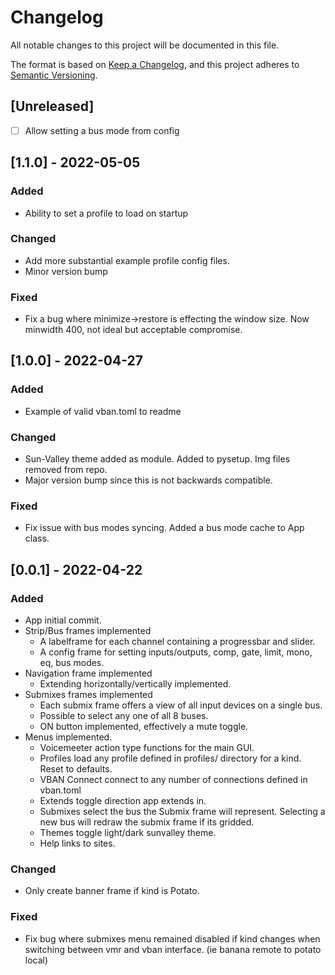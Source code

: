 # Changelog

All notable changes to this project will be documented in this file.

The format is based on [Keep a Changelog](https://keepachangelog.com/en/1.0.0/),
and this project adheres to [Semantic Versioning](https://semver.org/spec/v2.0.0.html).

## [Unreleased]

-   [ ] Allow setting a bus mode from config

## [1.1.0] - 2022-05-05

### Added

-   Ability to set a profile to load on startup

### Changed

-   Add more substantial example profile config files.
-   Minor version bump

### Fixed

-   Fix a bug where minimize->restore is effecting the window size. Now minwidth 400, not ideal
    but acceptable compromise.

## [1.0.0] - 2022-04-27

### Added

-   Example of valid vban.toml to readme

### Changed

-   Sun-Valley theme added as module. Added to pysetup. Img files removed from repo.
-   Major version bump since this is not backwards compatible.

### Fixed

-   Fix issue with bus modes syncing. Added a bus mode cache to App class.

## [0.0.1] - 2022-04-22

### Added

-   App initial commit.
-   Strip/Bus frames implemented
    -   A labelframe for each channel containing a progressbar and slider.
    -   A config frame for setting inputs/outputs, comp, gate, limit, mono, eq, bus modes.
-   Navigation frame implemented
    -   Extending horizontally/vertically implemented.
-   Submixes frames implemented
    -   Each submix frame offers a view of all input devices on a single bus.
    -   Possible to select any one of all 8 buses.
    -   ON button implemented, effectively a mute toggle.
-   Menus implemented.
    -   Voicemeeter action type functions for the main GUI.
    -   Profiles load any profile defined in profiles/ directory for a kind. Reset to defaults.
    -   VBAN Connect connect to any number of connections defined in vban.toml
    -   Extends toggle direction app extends in.
    -   Submixes select the bus the Submix frame will represent. Selecting a new bus will redraw the submix frame if its gridded.
    -   Themes toggle light/dark sunvalley theme.
    -   Help links to sites.

### Changed

-   Only create banner frame if kind is Potato.

### Fixed

-   Fix bug where submixes menu remained disabled if kind changes when switching between vmr and vban interface. (ie banana remote to potato local)
